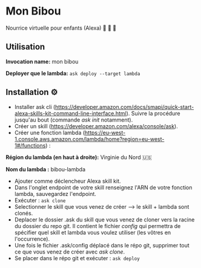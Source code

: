 # Mon Bibou

Nourrice virtuelle pour enfants (Alexa) :woman: :baby_bottle: :baby: 

## Utilisation

**Invocation name:** mon bibou

**Deployer que le lambda:** `ask deploy --target lambda`

## Installation :gear:

- Installer ask cli (https://developer.amazon.com/docs/smapi/quick-start-alexa-skills-kit-command-line-interface.html). Suivre la procédure jusqu'au bout (commande *ask init* notamment).
- Créer un skill (https://developer.amazon.com/alexa/console/ask).
- Créer une fonction lambda (https://eu-west-1.console.aws.amazon.com/lambda/home?region=eu-west-1#/functions) :

**Région du lambda (en haut à droite):** Virginie du Nord :us:

**Nom du lambda :** bibou-lambda

- Ajouter comme déclencheur Alexa skill kit.
- Dans l'onglet endpoint de votre skill renseignez l'ARN de votre fonction lambda, sauvegardez l'endpoint.
- Exécuter :
`ask clone`
- Selectionner le skill que vous venez de créer --> le skill + lambda sont clonés. 
- Deplacer le dossier .ask du skill que vous venez de cloner vers la racine du dossier du repo git. Il contient le fichier *config* qui permettra de spécifier quel skill et lambda vous voulez utiliser (les vôtres en l'occurrence). 
- Une fois le fichier .ask/config déplacé dans le répo git, supprimer tout ce que vous venez de créer avec *ask clone*. 
- Se placer dans le répo git et exécuter :
`ask deploy`
